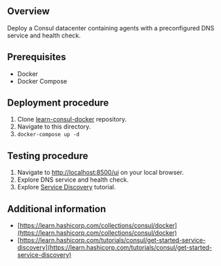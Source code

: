 ## Overview

Deploy a Consul datacenter containing agents with a preconfigured DNS service and health check.

## Prerequisites

- Docker
- Docker Compose

## Deployment procedure

1. Clone [learn-consul-docker](https://github.com/hashicorp/learn-consul-docker) repository.
2. Navigate to this directory.
3. `docker-compose up -d`

## Testing procedure

1. Navigate to [http://localhost:8500/ui](http://localhost:8500/ui/) on your local browser.
2. Explore DNS service and health check.
3. Explore [Service Discovery](https://learn.hashicorp.com/tutorials/consul/get-started-service-discovery) tutorial.

## Additional information

- [https://learn.hashicorp.com/collections/consul/docker](https://learn.hashicorp.com/collections/consul/docker)
- [https://learn.hashicorp.com/tutorials/consul/get-started-service-discovery](https://learn.hashicorp.com/tutorials/consul/get-started-service-discovery)